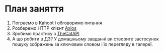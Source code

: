 # План заняття

1. Пограємо в Kahoot і обговоримо питання
2. Розберемо HTTP клієнт [Axios](https://axios-http.com/)
3. Зробимо практику з [TheCatAPI](https://thecatapi.com/)
4. А що робити в ДЗ? У домашньому завданні ви створите застосунок пошуку
   зображень за ключовим словом і їх перегляду в галереї.
